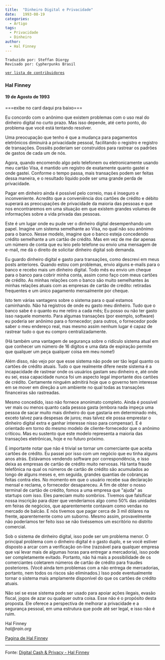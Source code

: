 ```yaml
---
title:  "Dinheiro Digital e Privacidade"
date:   1993-08-19
categories:
  - Artigo
tags:
  - Privacidade
  - Dinheiro
author:
  - Hal Finney
---
```

```
Traduzido por: Steffan Diorgy 
Revisado por: Cypherpunks Brasil
```
[```ver lista de contribuidores```](/about/#contribuidores)

### Hal Finney


#### 19 de Agosto de 1993

===exibe no card daqui pra baixo===

Eu concordo com o anônimo que existem problemas com o uso real do dinheiro digital no curto prazo. Mas isso depende, até certo ponto, do problema que você está tentando resolver.

Uma preocupação que tenho é que a mudança para pagamentos eletrônicos diminuirá a privacidade pessoal, facilitando o registro e registro de transações. Dossiês poderiam ser construídos para rastrear os padrões de gastos de cada um de nós.

Agora, quando encomendo algo pelo telefonem ou eletronicamente usando meu cartão Visa, é mantido um registro de exatamente quanto gastei e onde gastei. Conforme o tempo passa, mais transações podem ser feitas dessa maneira, e o resultado líquido pode ser uma grande perda de privacidade.

Pagar em dinheiro ainda é possível pelo correio, mas é inseguro e inconveniente. Acredito que a conveniência dos cartões de crédito e débito superará as preocupações de privacidade da maioria das pessoas e que nos encontraremos em uma situação em que existem grandes volumes de informações sobre a vida privada das pessoas.

Este é um lugar onde eu pude ver o dinheiro digital desempenhando um papel. Imagine um sistema semelhante ao Visa, no qual não sou anônimo para o banco. Nesse modelo, imagine que o banco esteja concedendo crédito semelhante a um cartão de crédito. Mas em vez de me dar apenas um número de conta que eu leio pelo telefone ou envio uma mensagem de e-mail, me dá o direito de solicitar dinheiro digital sob demanda.

Eu guardo dinheiro digital e gasto para transações, como descrevi em meus posts anteriores. Quando estou com problemas, envio alguns e-mails para o banco e recebo mais um dinheiro digital. Todo mês eu envio um cheque para o banco para cobrir minha conta, assim como faço com meus cartões de crédito. As minhas relações com o banco são muito semelhantes às minhas relações atuais com as empresas de cartão de crédito: retiradas frequentes e um único pagamento mensalmente por cheque.

Isto tem várias vantagens sobre o sistema para o qual estamos caminhando. Não há registros de onde eu gasto meu dinheiro. Tudo que o banco sabe é o quanto eu me retiro a cada mês; Eu posso ou não ter gasto isso naquele momento. Para algumas transações (por exemplo, software) eu poderia ser anônimo para o fornecedor; para outros, o fornecedor pode saber o meu endereço real, mas mesmo assim nenhum lugar é capaz de rastrear tudo o que eu compro centralizadamente.

(Há também uma vantagem de segurança sobre o ridículo sistema atual em que conhecer um número de 16 dígitos e uma data de expiração permite que qualquer um peça qualquer coisa em meu nome!)

Além disso, não vejo por que esse sistema não pode ser tão legal quanto os cartões de crédito atuais. Tudo o que realmente difere neste sistema é a incapacidade de rastrear onde os usuários gastam seu dinheiro e, até onde eu sei, essa capacidade nunca foi um aspecto legal importante dos cartões de crédito. Certamente ninguém admitirá hoje que o governo tem interesse em se mover em direção a um ambiente no qual todas as transações financeiras são rastreadas.

Mesmo concedido, isso não fornece anonimato completo. Ainda é possível ver mais ou menos quanto cada pessoa gasta (embora nada impeça uma pessoa de sacar muito mais dinheiro do que gastaria em determinado mês, exceto talvez para despesas de juros; mas talvez ele possa emprestar o dinheiro digital extra e ganhar interesse nisso para compensar). E é orientado em torno do mesmo modelo de cliente-fornecedor que o anônimo criticou. Mas eu sustento que este modelo representa a maioria das transações eletrônicas, hoje e no futuro próximo.

É importante notar que não é trivial se tornar um comerciante que aceita cartões de crédito. Eu passei por isso com um negócio que eu tinha alguns anos atrás. Estávamos vendendo software por correspondência, e isso deixa as empresas de cartão de crédito muito nervosas. Há tanta fraude telefônica na qual os números de cartão de crédito são acumulados ao longo de alguns meses e, em seguida, grandes quantias de cobranças feitas contra eles. No momento em que o usuário recebe sua declaração mensal e reclama, o fornecedor desapareceu. A fim de obter o nosso terminal de cartão de crédito, fomos a uma empresa que "ajuda" as startups com isso. Eles pareciam muito sombrios. Tivemos que falsificar nossa inscrição para dizer que venderíamos algo como 50% das unidades em feiras de negócios, que aparentemente contavam como vendas no mercado de balcão. E nós tivemos que pagar cerca de 3 mil dólares na frente, aparentemente como um suborno. Mesmo assim, provavelmente não poderíamos ter feito isso se não tivéssemos um escritório no distrito comercial.

Sob o sistema de dinheiro digital, isso pode ser um problema menor. O principal problema com o dinheiro digital é o gasto duplo, e se você estiver disposto a arcar com a verificação on-line (razoável para qualquer empresa que vai levar mais de algumas horas para entregar a mercadoria), isso pode ser completamente evitado. Portanto, não há mais a possibilidade de os comerciantes coletarem números de cartão de crédito para fraudes posteriores. (Você ainda tem problemas com a não entrega de mercadorias, portanto, nem todos os riscos são eliminados.) Isso pode eventualmente tornar o sistema mais amplamente disponível do que os cartões de crédito atuais.

Não sei se esse sistema pode ser usado para apoiar ações ilegais, evasão fiscal, jogos de azar ou qualquer outra coisa. Esse não é o propósito desta proposta. Ele oferece a perspectiva de melhorar a privacidade e a segurança pessoal, em uma estrutura que pode até ser legal, e isso não é ruim.

Hal Finney  
_hal@rain.org_

[Pagina de Hal Finney](http://finney.org/~hal/)

---
Fonte: [Digital Cash & Privacy - Hal Finney](https://nakamotoinstitute.org/digital-cash-and-privacy/)